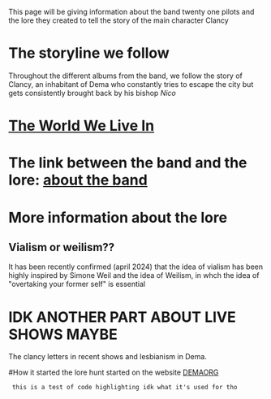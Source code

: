 This page will be giving information about the band twenty one pilots and the lore they created to tell the story of the main character Clancy

# The storyline we follow
Throughout the different albums from the band, we follow the story of Clancy, an inhabitant of Dema who constantly tries to escape the city but gets consistently brought back by his bishop *Nico*

# [The World We Live In](Dema.md)

# The link between the band and the lore:  [about the band](Twentyonepilots/theband.md)


# More information about the lore
## Vialism or weilism??
It has been recently confirmed (april 2024) that the idea of vialism has been highly inspired by Simone Weil and the idea of Weilism, in whch the idea of "overtaking your former self" is essential

#  IDK ANOTHER PART ABOUT LIVE SHOWS MAYBE
The clancy letters in recent shows and lesbianism in Dema. 

#How it started
the lore hunt started on the website [DEMAORG](http://dmaorg.info/found/15398642_14/clancy.html)

<code> this is a test of code highlighting idk what it's used for tho <code>
